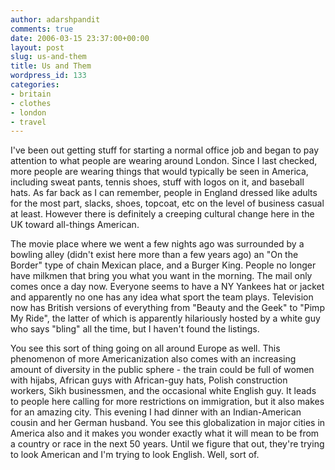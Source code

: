 ```yaml
---
author: adarshpandit
comments: true
date: 2006-03-15 23:37:00+00:00
layout: post
slug: us-and-them
title: Us and Them
wordpress_id: 133
categories:
- britain
- clothes
- london
- travel
---
```


I've been out getting stuff for starting a normal office job and began to pay attention to what people are wearing around London. Since I last checked, more people are wearing things that would typically be seen in America, including sweat pants, tennis shoes, stuff with logos on it, and baseball hats. As far back as I can remember, people in England dressed like adults for the most part, slacks, shoes, topcoat, etc on the level of business casual at least. However there is definitely a creeping cultural change here in the UK toward all-things American.

The movie place where we went a few nights ago was surrounded by a bowling alley (didn't exist here more than a few years ago) an "On the Border" type of chain Mexican place, and a Burger King. People no longer have milkmen that bring you what you want in the morning. The mail only comes once a day now. Everyone seems to have a NY Yankees hat or jacket and apparently no one has any idea what sport the team plays. Television now has British versions of everything from "Beauty and the Geek" to "Pimp My Ride", the latter of which is apparently hilariously hosted by a white guy who says "bling" all the time, but I haven't found the listings.

You see this sort of thing going on all around Europe as well. This phenomenon of more Americanization also comes with an increasing amount of diversity in the public sphere - the train could be full of women with hijabs, African guys with African-guy hats, Polish construction workers, Sikh businessmen, and the occasional white English guy. It leads to people here calling for more restrictions on immigration, but it also makes for an amazing city. This evening I had dinner with an Indian-American cousin and her German husband. You see this globalization in major cities in America also and it makes you wonder exactly what it will mean to be from a country or race in the next 50 years. Until we figure that out, they're trying to look American and I'm trying to look English. Well, sort of.
